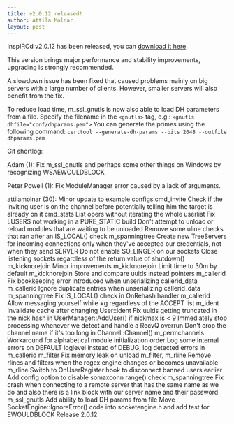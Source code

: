 ```yaml
---
title: v2.0.12 released!
author: Attila Molnar
layout: post
---
```


InspIRCd v2.0.12 has been released, you can [download it here](http://www.inspircd.org/downloads/).

This version brings major performance and stability improvements, upgrading is
strongly recommended.

A slowdown issue has been fixed that caused problems mainly on big servers with
a large number of clients. However, smaller servers will also benefit from the
fix.

To reduce load time, m_ssl_gnutls is now also able to load DH parameters from a
file. Specify the filename in the `<gnutls>` tag, e.g.:
`<gnutls dhfile="conf/dhparams.pem">`
You can generate the primes using the following command:
`certtool --generate-dh-params --bits 2048 --outfile dhparams.pem`

Git shortlog:

Adam (1):
      Fix m_ssl_gnutls and perhaps some other things on Windows by recognizing WSAEWOULDBLOCK

Peter Powell (1):
      Fix ModuleManager error caused by a lack of arguments.

attilamolnar (30):
      Minor update to example configs
      cmd_invite Check if the inviting user is on the channel before potentially telling him the target is already on it
      cmd_stats List opers without iterating the whole userlist
      Fix LUSERS not working in a PURE_STATIC build
      Don't attempt to unload or reload modules that are waiting to be unloaded
      Remove some uline checks that ran after an IS_LOCAL() check
      m_spanningtree Create new TreeServers for incoming connections only when they've accepted our credentials, not when they send SERVER
      Do not enable SO_LINGER on our sockets
      Close listening sockets regardless of the return value of shutdown()
      m_kicknorejoin Minor improvements
      m_kicknorejoin Limit time to 30m by default
      m_kicknorejoin Store and compare uuids instead pointers
      m_callerid Fix bookkeeping error introduced when unserializing callerid_data
      m_callerid Ignore duplicate entries when unserializing callerid_data
      m_spanningtree Fix IS_LOCAL() check in OnRehash handler
      m_callerid Allow messaging yourself while +g regardless of the ACCEPT list
      m_ident Invalidate cache after changing User::ident
      Fix uuids getting truncated in the nick hash in UserManager::AddUser() if nickmax is < 9
      Immediately stop processing whenever we detect and handle a RecvQ overrun
      Don't crop the channel name if it's too long in Channel::Channel()
      m_permchannels Workaround for alphabetical module initialization order
      Log some internal errors on DEFAULT loglevel instead of DEBUG, log detected errors in m_callerid
      m_filter Fix memory leak on unload
      m_filter, m_rline Remove rlines and filters when the regex engine changes or becomes unavailable
      m_rline Switch to OnUserRegister hook to disconnect banned users earlier
      Add config option to disable somaxconn range() check
      m_spanningtree Fix crash when connecting to a remote server that has the same name as we do and also there is a link block with our server name and their password
      m_ssl_gnutls Add ability to load DH params from file
      Move SocketEngine::IgnoreError() code into socketengine.h and add test for EWOULDBLOCK
      Release 2.0.12
